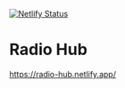 [![Netlify Status](https://api.netlify.com/api/v1/badges/4d2fb0ed-3013-40bb-b9a3-b7245be5c079/deploy-status)](https://app.netlify.com/sites/radio-hub/deploys)

# Radio Hub

https://radio-hub.netlify.app/
